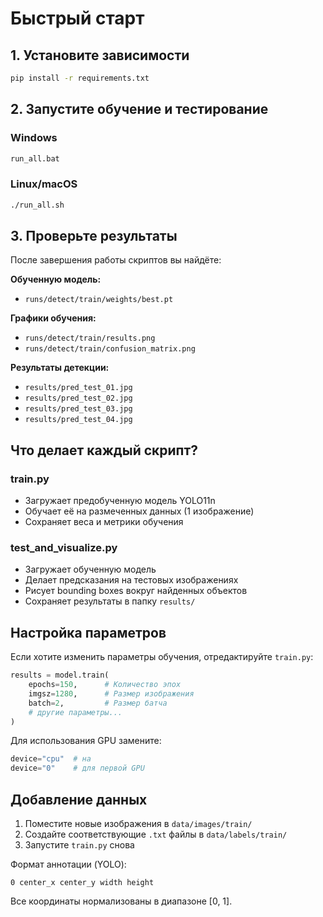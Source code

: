 # Быстрый старт

## 1. Установите зависимости

```bash
pip install -r requirements.txt
```

## 2. Запустите обучение и тестирование

### Windows
```bash
run_all.bat
```

### Linux/macOS
```bash
./run_all.sh
```

## 3. Проверьте результаты

После завершения работы скриптов вы найдёте:

**Обученную модель:**
- `runs/detect/train/weights/best.pt`

**Графики обучения:**
- `runs/detect/train/results.png`
- `runs/detect/train/confusion_matrix.png`

**Результаты детекции:**
- `results/pred_test_01.jpg`
- `results/pred_test_02.jpg`
- `results/pred_test_03.jpg`
- `results/pred_test_04.jpg`

## Что делает каждый скрипт?

### train.py
- Загружает предобученную модель YOLO11n
- Обучает её на размеченных данных (1 изображение)
- Сохраняет веса и метрики обучения

### test_and_visualize.py
- Загружает обученную модель
- Делает предсказания на тестовых изображениях
- Рисует bounding boxes вокруг найденных объектов
- Сохраняет результаты в папку `results/`

## Настройка параметров

Если хотите изменить параметры обучения, отредактируйте `train.py`:

```python
results = model.train(
    epochs=150,      # Количество эпох
    imgsz=1280,      # Размер изображения
    batch=2,         # Размер батча
    # другие параметры...
)
```

Для использования GPU замените:
```python
device="cpu"  # на
device="0"    # для первой GPU
```

## Добавление данных

1. Поместите новые изображения в `data/images/train/`
2. Создайте соответствующие `.txt` файлы в `data/labels/train/`
3. Запустите `train.py` снова

Формат аннотации (YOLO):
```
0 center_x center_y width height
```
Все координаты нормализованы в диапазоне [0, 1].
